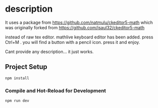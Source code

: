 # description

It uses a package from https://github.com/natmulu/ckeditor5-math which was originally forked from https://github.com/isaul32/ckeditor5-math

instead of raw tex editor. mathlive keyboard editor has been added. press Ctrl+M . you will find a button with a pencil icon.
press it and enjoy.

Cant provide any description... it just works.
## Project Setup

```sh
npm install
```

### Compile and Hot-Reload for Development

```sh
npm run dev
```
